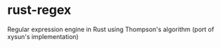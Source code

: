 # rust-regex
Regular expression engine in Rust using Thompson's algorithm (port of xysun's implementation)
